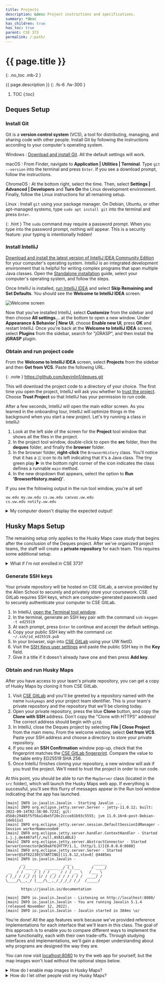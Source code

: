 ```yaml
---
title: Projects
description: &desc Project instructions and specifications.
summary: *desc
has_children: true
has_toc: true
parent: CSE 373
permalink: /:path/
---
```


# {{ page.title }}
{: .no_toc .mb-2 }

{{ page.description }}
{: .fs-6 .fw-300 }

1. TOC
{:toc}

## Deques Setup

### Install Git

Git is a **version control system** (VCS), a tool for distributing, managing, and sharing code with other people. Install Git by following the instructions according to your computer's operating system.

Windows
: [Download and install Git](https://git-scm.com/download/win). All the default settings will work.

macOS
: From Finder, navigate to **Application \| Utilities \| Terminal**. Type `git --version` into the terminal and press `Enter`. If you see a download prompt, follow the instructions.

ChromeOS
: At the bottom right, select the time. Then, select **Settings \| Advanced \| Developers** and **Turn On** the Linux development environment. Finally, follow the Linux instructions for all remaining setup.

Linux
: Install `git` using your package manager. On Debian, Ubuntu, or other apt-managed systems, type `sudo apt install git` into the terminal and press `Enter`.

{: .hint }
The `sudo` command may require a password prompt. When you type into the password prompt, nothing will appear. This is a security feature: your typing is intentionally hidden!

### Install IntelliJ

[Download and install the latest version of IntelliJ IDEA Community Edition](https://www.jetbrains.com/idea/download/) for your computer's operating system. IntelliJ is an integrated development environment that is helpful for writing complex programs that span multiple Java classes. Open the [Standalone installation](https://www.jetbrains.com/help/idea/installation-guide.html#standalone) guide, select your computer's operating system, and follow the steps.

Once IntelliJ is installed, [run IntelliJ IDEA](https://www.jetbrains.com/help/idea/run-for-the-first-time.html) and select **Skip Remaining and Set Defaults**. You should see the **Welcome to IntelliJ IDEA** screen.

![Welcome screen](https://resources.jetbrains.com/help/img/idea/2022.2/ij_welcome_window.png)

Now that you've installed IntelliJ, select **Customize** from the sidebar and then choose **All settings...** at the bottom to open a new window. Under **Appearance & Behavior | New UI**, choose **Enable new UI**, press **OK** and restart IntelliJ. Once you're back at the **Welcome to IntelliJ IDEA** screen, select **Plugins** from the sidebar, search for "jGRASP", and then install the **jGRASP** plugin.

### Obtain and run project code

From the **Welcome to IntelliJ IDEA** screen, select **Projects** from the sidebar and then **Get from VCS**. Paste the following URL.

{: .note }
<https://github.com/kevinlin1/deques.git>

This will download the project code to a directory of your choice. The first time you open the project, IntelliJ will ask you whether to [trust the project](https://www.jetbrains.com/help/idea/project-security.html). Choose **Trust Project** so that IntelliJ has your permission to run code.

After a few seconds, IntelliJ will open the main editor screen. As you learned in the onboarding tour, IntelliJ will optimize things in the background when you start a new project. Let's try running a class in IntelliJ:

1. Look at the left side of the screen for the **Project** tool window that shows all the files in the project.
2. In the project tool window, double-click to open the **src** folder, then the **deques** folder, and finally the **browser** folder.
3. In the browser folder, **right-click** the `BrowserHistory` class. You'll notice that it has a 🇨 icon to its left indicating that it's a Java class. The tiny green play ▶️ in the bottom right corner of the icon indicates the class defines a runnable `main` method.
4. In the new dropdown that appears, select the option to **Run 'BrowserHistory.main()'**.

If you see the following output in the run tool window, you're all set!

```
uw.edu my.uw.edu cs.uw.edu canvas.uw.edu
cs.uw.edu notify.uw.edu
```

<details markdown="block">
<summary>My computer doesn't display the expected output!</summary>

If you're instead seeing a "Cannot start compiler" notification with a suggestion to configure the Project SDK. Follow the link in the notification, or from the main menu select **File \| Project Structure**. In the **Project Structure** window, open the **SDK** dropdown.

![Change the project SDK](https://resources.jetbrains.com/help/img/idea/2022.2/sdks_project_structure_project.png)

If IntelliJ detected an existing Java SDK, it will be listed under **Detected SDKs**.

- If an SDK version 11 or greater is available, select it.
- Otherwise, select **Add SDK \| Download JDK** and choose the latest from any vendor.

Click **OK** and try running `BrowserHistory` again. It should work now!
</details>

## Husky Maps Setup

The remaining setup only applies to the Husky Maps case study that begins after the conclusion of the Deques project. After we've organized project teams, the staff will create a **private repository** for each team. This requires some additional setup.

<details markdown="block">
<summary>What if I'm not enrolled in CSE 373?</summary>

From the **Welcome to IntelliJ IDEA** screen, select **Projects** from the sidebar and then **Get from VCS**. Paste the following URL.

{: .note }
<https://github.com/kevinlin1/huskymaps.git>

This obtains a public copy of Husky Maps, which doesn't allow for team collaboration.
</details>

### Generate SSH keys

Your private repository will be hosted on CSE GitLab, a service provided by the Allen School to securely and privately store your coursework. CSE GitLab requires SSH keys, which are computer-generated passwords used to securely authenticate your computer to CSE GitLab.

1. In IntelliJ, [open the Terminal tool window](https://www.jetbrains.com/help/idea/terminal-emulator.html#open-terminal).
2. In the terminal, generate an SSH key pair with the command `ssh-keygen -t ed25519`
3. At each prompt, press `Enter` to continue and accept the default settings.
4. Copy your public SSH key with the command `cat ~/.ssh/id_ed25519.pub`
5. In your browser, sign into [CSE GitLab](https://gitlab.cs.washington.edu/users/sign_in) using your UW NetID.
6. Visit the [SSH Keys user settings](https://gitlab.cs.washington.edu/-/profile/keys) and paste the public SSH key in the **Key** field.
7. Give it a title if it doesn't already have one and then press **Add key**.

### Obtain and run Husky Maps

After you have access to your team's private repository, you can get a copy of Husky Maps by cloning it from CSE GitLab.

1. Visit [CSE GitLab](https://gitlab.cs.washington.edu/) and you'll be greeted by a repository named with the name `huskymaps` and your project team identifier. This is your team's private repository and the repository that we'll be cloning today.
2. Open your private repository, press the blue **Clone** button, and copy the **Clone with SSH** address. Don't copy the "Clone with HTTPS" address! The correct address should begin with `git@`.
3. In IntelliJ, close the Deques project by selecting **File \| Close Project** from the main menu. From the welcome window, select **Get from VCS**. Paste your SSH address and choose a directory to store your private repository.
4. If you see an **SSH Confirmation** window pop-up, check that the fingerprint matches the [CSE GitLab fingerprint](https://gitlab.cs.washington.edu/help/instance_configuration). Compare the value to the table entry ED25519 SHA 256.
5. Once IntelliJ finishes cloning your repository, a new window will ask if you trust the project. We'll need to trust the project in order to run code.

At this point, you should be able to run the `MapServer` class (located in the `src` folder), which will launch the Husky Maps web app. If everything is successful, you'll see this flurry of messages appear in the Run tool window indicating that the app has launched.

```
[main] INFO io.javalin.Javalin - Starting Javalin ...
[main] INFO org.eclipse.jetty.server.Server - jetty-11.0.12; built: 2022-09-14T02:38:00.723Z; git: d5b8c29485f5f56a14be5f20c2ccce81b93c5555; jvm 11.0.16+8-post-Debian-1deb11u1
[main] INFO org.eclipse.jetty.server.session.DefaultSessionIdManager - Session workerName=node0
[main] INFO org.eclipse.jetty.server.handler.ContextHandler - Started i.j.j.@e4487af{/,null,AVAILABLE}
[main] INFO org.eclipse.jetty.server.AbstractConnector - Started ServerConnector@e50a6f6{HTTP/1.1, (http/1.1)}{0.0.0.0:8080}
[main] INFO org.eclipse.jetty.server.Server - Started Server@1df82230{STARTING}[11.0.12,sto=0] @4485ms
[main] INFO io.javalin.Javalin -
       __                  ___          ______
      / /___ __   ______ _/ (_)___     / ____/
 __  / / __ `/ | / / __ `/ / / __ \   /___ \
/ /_/ / /_/ /| |/ / /_/ / / / / / /  ____/ /
\____/\__,_/ |___/\__,_/_/_/_/ /_/  /_____/

       https://javalin.io/documentation

[main] INFO io.javalin.Javalin - Listening on http://localhost:8080/
[main] INFO io.javalin.Javalin - You are running Javalin 5.1.4 (released November 12, 2022).
[main] INFO io.javalin.Javalin - Javalin started in 384ms \o/
```

You're done! All the app features work because we've provided reference implementations for each interface that we'll learn in this class. The goal of this approach is to enable you to compare different ways to implement the same functionality, each with their own trade-offs. Through studying interfaces and implementations, we'll gain a deeper understanding about why programs are designed the way they are.

You can now visit [localhost:8080](http://localhost:8080/) to try the web app for yourself, but the map images won't load without the optional steps below.

<details markdown="block">
<summary>How do I enable map images in Husky Maps?</summary>

To see the map images, [sign up for a free MapBox account](https://account.mapbox.com/auth/signup/?route-to=%22https://account.mapbox.com/access-tokens/%22) to get an access token. Once you have your access token, in the IntelliJ toolbar, select the "MapServer" dropdown, **Edit Configurations...**, under **Environment variables** write `TOKEN=` and then paste your token. Re-run the `MapServer` class to launch the web app and enjoy the ["Ice Cream" map style by Maya Gao](https://www.mapbox.com/gallery/).
</details>

<details markdown="block">
<summary>How do I let other people visit my Husky Maps?</summary>

Running Husky Maps in IntelliJ will only allow you (or whoever is using your computer) to access the app. In order to allow anyone on the internet to use your app, we'll need to deploy it to the web.

One way to share Java apps is by distributing them as a **JAR** that bundles all your code together into a single file.

1. Open IntelliJ. From the **File** menu, select **Project Structure...** and **Artifacts** from the sidebar.
2. Press the **+** button to add a new **JAR** and select **From module with dependencies**.
3. In the pop-up window, select **MapServer** as the main class and press **OK**.
4. Edit the name from "huskymaps:jar" to "huskymaps" and press **OK** to close the project structure dialog.
5. From the **Build** menu, select **Build Artifacts** and build **huskymaps**.
6. Test your JAR by running it from the terminal. In IntelliJ, [open the terminal](https://www.jetbrains.com/help/idea/terminal-emulator.html#open-terminal), and run `TOKEN=... java -jar out/artifacts/huskymaps/huskymaps.jar`.

To deploy the app to the web, we'll share this JAR file with a web hosting provider such as [fly.io](https://fly.io/). [Fly](https://fly.io/) provides a free web hosting service where anyone can sign-up to deploy their apps to the internet at no cost (no payment method needed).

1. [Install flyctl](https://fly.io/docs/hands-on/install-flyctl/) and [sign up](https://fly.io/docs/hands-on/sign-up/).
2. Start (but don't complete!) the process for [deploying your application via Dockerfile](https://fly.io/docs/languages-and-frameworks/dockerfile/). For the app name, use the name `huskymaps-` with your UW NetID after the dash. When it asks you to deploy, don't do so just yet!
3. Open the `fly.toml` file in a text editor and set the `force_https` option to false.
4. Share your MapBox access token with fly as an app secret with the terminal command `fly secrets set TOKEN=...`.
5. Finally, deploy the app with the terminal command `fly deploy`.
</details>
